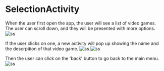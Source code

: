 # SelectionActivity

When the user first open the app, the user will see a list of video games. The user can scroll down, and they will be presented with more options.
![ss](https://github.com/ShuaoC/SelectionActivity/blob/main/ss1.png)

If the user clicks on one, a new activity will pop up showing the name and the descrpition of that video game.
![ss](https://github.com/ShuaoC/SelectionActivity/blob/main/ss2.png)
![ss](https://github.com/ShuaoC/SelectionActivity/blob/main/ss3.png)

Then the user can click on the 'back' button to go back to the main menu.
![ss](https://github.com/ShuaoC/SelectionActivity/blob/main/ss1.png)
